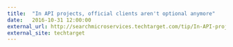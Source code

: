 ```yaml
---
title:  "In API projects, official clients aren't optional anymore"
date:   2016-10-31 12:00:00
external_url: http://searchmicroservices.techtarget.com/tip/In-API-projects-official-clients-arent-optional-anymore
external_site: techtarget
---
```

